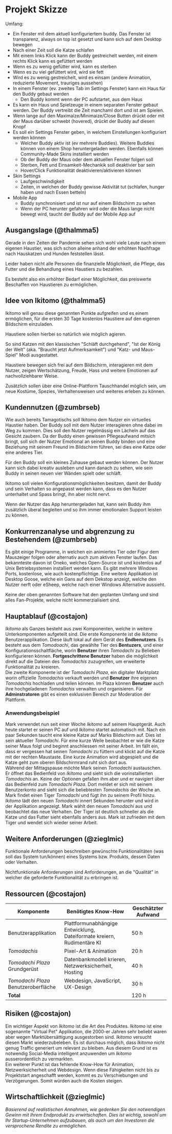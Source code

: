 # Projekt Skizze

Umfang:
- Ein Fenster mit dem aktuell konfiguriertem buddy. Das Fenster ist transparenz, always on top ist gesetzt und kann sich auf dem Desktop bewegen
- Nach einer Zeit soll die Katze schlafen
- Mit einem links Klick kann der Buddy gestreichelt werden, mit einem rechts Klick kann es gefüttert werden
- Wenn es zu wenig gefütter wird, kann es sterben
- Wenn es zu viel gefüttert wird, wird sie fett
- Wird es zu wenig gestreichelt, wird es einsam (andere Animation, reduzierte Movement, trauriges aussehen)
- In einem Fenster (ev. zweites Tab im Settings Fenster) kann ein Haus für den Buddy gebaut werden
  - Den Buddy kommt wenn der PC aufstartet, aus dem Haus
- Es kann ein Haus und Spielzeuge in einem separaten Fenster gebaut werden. Der Buddy vertreibt die Zeit manchaml dort und ist am Spielen.
- Wenn lange auf den Maximaize/Minimaize/Close Butten drückt oder mit der Maus darüber schwebt (hovered), drückt der Buddy auf diesen Knopf
- Es soll ein Settings Fenster geben, in welchem Einstellungen konfiguriert werden können
  - Welcher Buddy aktiv ist (ev mehrere Buddies). Weitere Buddies können von einem Shop heruntergeladen werden. Ebenfalls können Community-Made Skins installiert werden
  - Ob der Buddy der Maus oder dem aktuellen Fenster folgen soll
  - Sterben, Fett und Einsamkeit-Mechankik soll deaktivier bar sein
  - Hover/Click Funktionalität deaktivieren/aktivieren können
- Skin Settings
  - Laufgeschwindigkeit
  - Zeiten, in welchen der Buddy gewisse Aktivität tut (schlafen, hunger haben und nach Essen betteln)
- Mobile App 
  - Buddy synchronisiert und ist nur auf einem Bildschirm zu sehen
  - Wenn der PC herunter gefahren wird oder die Maus lange nicht bewegt wird, taucht der Buddy auf der Mobile App auf

## Ausgangslage (@thalmma5)
Gerade in den Zeiten der Pandemie sehen sich wohl viele Leute nach einem eigenen Haustier,
was sich schon alleine anhand der erhöhten Nachfrage nach Hauskatzen und Hunden feststellen lässt.

Leider haben nicht alle Personen die finanzielle Möglichkeit,
die Pflege, das Futter und die Behandlung eines Haustiers zu bezahlen.

Es besteht also ein erhöhter Bedarf einer Möglichkeit,
das preiswerte Beschaffen von Haustieren zu ermöglichen.

## Idee  von Ikitomo (@thalmma5)
Ikitomo will genau diese genannten Punkte aufgreifen und es einem ermöglichen,
für die ersten 30 Tage kostenlos Haustiere auf den eigenen Bildschirm einzuladen.

Haustiere sollen hierbei so natürlich wie möglich agieren.

So sind Katzen mit den klassischen "Schläft durchgehend", "Ist der König der Welt" (aka. "Braucht jetzt Aufmerksamkeit") und "Katz- und Maus-Spiel" Modi ausgestattet.

Haustiere bewegen sich frei auf dem Bildschirm, interagieren mit dem Nutzer,
zeigen Wertschätzung, Freude, Hass und weitere Emotionen auf nachvollziehbarer Weise.

Zusätzlich sollen über eine Online-Plattform Tauschhandel möglich sein,
um neue Kostüme, Spezies, Verhaltensweisen und weiteres erleben zu können.

## Kundennutzen (@zumbrseb)
Wie auch bereits Tamagotischs soll Ikitomo dem Nutzer ein virtuelles Haustier haben. Der Buddy soll mit dem Nutzer interagieren ohne dabei im Weg zu kommen. 
Dies soll den Nutzer regelmässig ein Lächeln auf das Gesicht zaubern. Da der Buddy einen gewissen Pflegeaufwand mitsich bringt, soll sich der Nutzer
Emotional an seinen Buddy binden und eine Beziehung mit seinem Freund im Bildschirm führen, sei dies eine Katze oder eine anderes Tier.

Für den Buddy soll ein kleines Zuhause gebaut werden können. Der Nutzer kann sich dabei kreativ ausleben und kann danach zu sehen, wie sein Buddy in seinen neuen 
vier Wänden spielt oder schläft. 

Ikitomo soll vielen Konfigurationsmöglichkeiten besitzen, damit der Buddy und sein Verhalten so angepasst werden kann, dass es den Nutzer unterhaltet und Spass
bringt, ihn aber nicht nervt.

Wenn der Nutzer das App heruntergeladen hat, kann sein Buddy ihm zusätzlich überal begleiten und so ihm immer emotionalen Support leisten zu können.

## Konkurrenzanalyse und abgrenzung zu Bestehendem (@zumbrseb)
Es gibt einige Programme, in welchen ein animiertes Tier oder Figur dem Mauszeiger folgen oder alternativ auch zum aktiven Fenster laufen. 
Das bekannteste davon ist Oneko, welches Open-Source ist und kostenlos auf Unix Betriebsystemen installiert werden kann. Es gibt mehrere Windows Ports, kostenlose, wie auch kostenpflichtige.
Eine weitere Applikation ist Desktop Goose, welche ein Gans auf dem Dekstop anzeigt, welche den Nutzer nerft oder eSheep, welche nach einer Windows Alternative aussieht.

Keine der oben genannten Software hat den geplanten Umfang und sind alles Fan-Projekte, welche nicht kommerzialisiert sind.

## Hauptablauf (@costajon)
*Ikitomo* als Ganzes besteht aus zwei Komponenten, welche in weitere Unterkomponenten aufgeteilt sind. Die erste Komponente ist die *Ikitomo* Benutzerapplikation. Diese läuft lokal auf dem Gerät des **Endbenutzers**. Es besteht aus dem *Tomodoachi*, das gewählte Tier des **Bentuzers**, und einer Konfigurationsschaltfläche, worin **Benutzer** ihren *Tomodachi* zu Belieben konfigurieren können. **Fortgeschrittene Benutzer** haben die möglichkeit direkt auf die Dateien des *Tomodachis* zuzugreifen, um erweiterte Funktionalität zu kreieren.  
Die zweite Komponente ist der *Tomodachi Plaza*, ein digitaler Marktplatz worin offizielle *Tomodachis* verkauft werden und **Benutzer** ihre eigenen *Tomodachis* hochladen und teilen können. Im Plaza können **Benutzer** auch ihre hochgeladenen *Tomodachis* verwalten und organisieren. Für **Adminstratoren** gibt es einen exklusiven Bereich zur Moderation der Plattform.  

### Anwendungsbeispiel
Mark verwendet nun seit einer Woche *Ikitomo* auf seinem Hauptgerät. Auch heute startet er seinen PC auf und *Ikitomo* startet automatisch mit. Nach ein paar Sekunden taucht eine kleine Katze auf Marks Bildschirm auf. Dies ist sein aktueller *Tomodachi*. Für eine kurze Weile beobachtet er wie die Katze seiner Maus folgt und beginnt anschliessen mit seiner Arbeit. Im fällt ein, dass er vergessen hat seinen *Tomodachi* zu füttern und klickt auf die Katze mit der rechten Maustaste. Eine kurze Animation wird abgespielt und die Katze geht zum oberen Bildschirmrand ruht sich dort aus.  
Während der Mittagspause möchte Mark seinen *Tomodachi* austauschen. Er öffnet das Bedienfeld von *Ikitomo* und sieht sich die vorinstallierten *Tomodachis* an. Keine der Optionen gefallen ihm aber und er navigiert über das Bedienfeld zum *Tomodachi Plaza*. Dort meldet er sich mit seinem Benutzerkonto and sieht sich die beliebtesten *Tomodachis* der Woche an. Mark findet einen Tiger *Tomodachi* und fügt ihn zu seinem Profil hinzu. *Ikitomo* lädt den neuen *Tomodachi* innert Sekunden herunter und wird in der Applikation angezeigt. Mark wählt den neuen *Tomodachi* aus und beobachtet das neue Verhalten. Der Tiger ist deutlich schneller als die Katze und das Futter sieht ebenfalls anders aus. Mark ist zufrieden mit dem Tiger und wendet sich wieder seiner Arbeit.

## Weitere Anforderungen (@zieglmic)
Funktionale Anforderungen beschreiben gewünschte Funktionalitäten (was soll das System tun/können) eines Systems bzw. Produkts, dessen Daten oder Verhalten.

Nichtfunktionale Anforderungen sind Anforderungen, an die "Qualität" in welcher die geforderte Funktionalität zu erbringen ist.

## Ressourcen (@costajon)

| Komponente                           | Benötigtes Know-How                                                    | Geschätzter Aufwand |
| ------------------------------------ | ---------------------------------------------------------------------- | ------------------- |
| Benutzerapplikation                  | Plattformunabhängige Entwicklung, Dateiformate kreiern, Rudimentäre KI | 50 h                |
| *Tomodachis*                         | Pixel-Art & Animation                                                  | 20 h                |
| *Tomodachi Plaza* Grundgerüst        | Datenbankmodell krieren, Netzwerksicherheit, Hosting                   | 40 h                |
| *Tomodachi Plaza* Benutzeroberfläche | Webdesign, JavaScript, UX-Design                                       | 30 h                |
| **Total**                            |                                                                        | 120 h               |

## Risiken (@costajon)
Ein wichtiger Aspekt von *Ikitomo* ist die Art des Produktes. *Ikitomo* ist eine sogenannte "Virtual Pet" Applikation, die 2000-er Jahren sehr beliebt waren aber wegen Marktübersättigung ausgestorben sind. *Ikitomo* versucht diesen Markt wiederzubeleben. Es ist durchaus möglich, dass *Ikitomo* nicht genug Traffic generiert um relevant zu bleiben. Aus diesem Grund ist es notwendig Social-Media intelligent anzuwenden um *Ikitomo* ausserordentlich zu vermarkten.  
Ein weiterer Punkt ist das fehlende Know-How für Animation, Netzwerksicherheit und Webdesign. Wenn diese Fähigkeiten nicht bis zu Projektstart angeschafft werden, kommt es zu Verschiebungen und Verzögerungen. Somit würden auch die Kosten steigen.

## Wirtschaftlichkeit (@zieglmic)
*Basierend auf realistischen Annahmen, wie gedenken Sie den
notwendigen Gewinn mit Ihrem Endprodukt zu erwirtschaften. Dies ist wichtig, sowohl um
Ihr Startup-Unternehmen aufzubauen, als auch um den Investoren die versprochene
Rendite zu ermöglichen.*